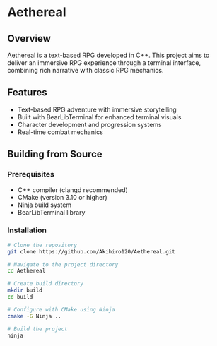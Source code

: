 # Aethereal

## Overview
Aethereal is a text-based RPG developed in C++. This project aims to deliver an immersive RPG experience through a terminal interface, combining rich narrative with classic RPG mechanics.

## Features
- Text-based RPG adventure with immersive storytelling
- Built with BearLibTerminal for enhanced terminal visuals
- Character development and progression systems
- Real-time combat mechanics

## Building from Source

### Prerequisites
- C++ compiler (clangd recommended)
- CMake (version 3.10 or higher)
- Ninja build system
- BearLibTerminal library

### Installation

```bash
# Clone the repository
git clone https://github.com/Akihiro120/Aethereal.git

# Navigate to the project directory
cd Aethereal

# Create build directory
mkdir build
cd build

# Configure with CMake using Ninja
cmake -G Ninja ..

# Build the project
ninja
```
